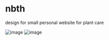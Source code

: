 # nbth
design for small personal website for plant care

![image](https://user-images.githubusercontent.com/97390633/168067669-9d5eb878-3546-4dcb-a3f9-1a4e3f38c4c5.png)
![image](https://user-images.githubusercontent.com/97390633/168067770-568512d1-523a-4ba2-8eec-4f92c7e93e22.png)
